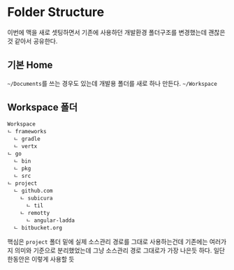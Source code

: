 # Folder Structure

이번에 맥을 새로 셋팅하면서 기존에 사용하던 개발환경 폴더구조를 변경했는데 괜찮은 것 같아서 공유한다.

## 기본 Home

`~/Documents`를 쓰는 경우도 있는데 개발용 폴더를 새로 하나 만든다. `~/Workspace`

## Workspace 폴더

```
Workspace
ㄴ frameworks
  ㄴ gradle
  ㄴ vertx
ㄴ go
  ㄴ bin
  ㄴ pkg
  ㄴ src
ㄴ project
  ㄴ github.com
    ㄴ subicura
      ㄴ til
    ㄴ remotty
      ㄴ angular-ladda
  ㄴ bitbucket.org
```

핵심은 `project` 폴더 밑에 실제 소스관리 경로를 그대로 사용하는건데 기존에는 여러가지 의미와 기준으로 분리했었는데 그냥 소스관리 경로 그대로가 가장 나은듯 하다.
일단 한동안은 이렇게 사용할 듯
